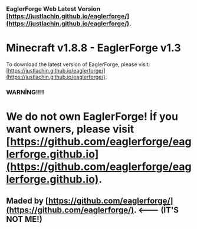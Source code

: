 ### EaglerForge Web Latest Version [https://justlachin.github.io/eaglerforge/](https://justlachin.github.io/eaglerforge/).
# Minecraft v1.8.8 - EaglerForge v1.3

To download the latest version of EaglerForge, please visit: [https://justlachin.github.io/eaglerforge/](https://justlachin.github.io/eaglerforge/). 

### WARNİNG!!!!
# We do not own EaglerForge! İf you want owners, please visit [https://github.com/eaglerforge/eaglerforge.github.io](https://github.com/eaglerforge/eaglerforge.github.io).
## Maded by [https://github.com/eaglerforge/](https://github.com/eaglerforge/).  <--- (İT'S NOT ME!)

